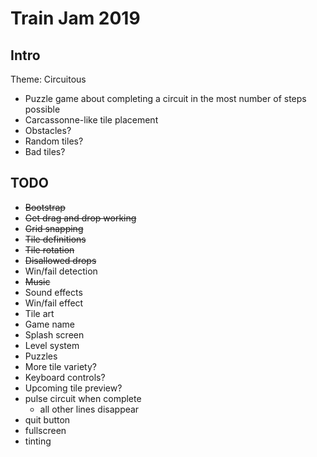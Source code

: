 # Train Jam 2019

## Intro

Theme: Circuitous

* Puzzle game about completing a circuit in the most number of steps possible
* Carcassonne-like tile placement
* Obstacles?
* Random tiles?
* Bad tiles?

## TODO

* ~~Bootstrap~~
* ~~Get drag and drop working~~
* ~~Grid snapping~~
* ~~Tile definitions~~
* ~~Tile rotation~~
* ~~Disallowed drops~~
* Win/fail detection
* ~~Music~~
* Sound effects
* Win/fail effect
* Tile art
* Game name
* Splash screen
* Level system
* Puzzles
* More tile variety?
* Keyboard controls?
* Upcoming tile preview?
* pulse circuit when complete
  * all other lines disappear
* quit button
* fullscreen
* tinting